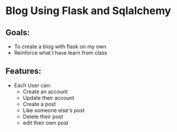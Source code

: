 # Blog Using Flask and Sqlalchemy
## Goals:
* To create a blog with flask on my own
* Reinforce what I have learn from class

## Features:
* Each User can:
    * Create an account
    * Update their account
    * Create a post
    * Like someone else's post
    * Delete their post
    * edit their own post
    